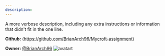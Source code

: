 ```yaml
---
description: 
---
```

A more verbose description, including any extra instructions or
information that didn't fit in the one line.

**Github:** (https://github.com/BrianArch96/Mycroft-assignment)

**Owner:** [@BrianArch96](https://github.com/BrianArch96) ![avatart](https://avatars2.githubusercontent.com/u/24462865?v=4)

